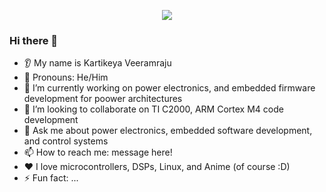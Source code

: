 <p align="center">
  <img src="https://capsule-render.vercel.app/api?text=Hey Everyone!🕹️&animation=fadeIn&type=waving&color=gradient&height=100"/>
</p>

### Hi there 👋
* 👂 My name is Kartikeya Veeramraju
* 👩 Pronouns: He/Him
* 🔭 I’m currently working on power electronics, and embedded firmware development for poower architectures
* 🤝 I’m looking to collaborate on TI C2000, ARM Cortex M4 code development
* 💬 Ask me about power electronics, embedded software development, and control systems
* 📫 How to reach me: message here!
* ❤️ I love microcontrollers, DSPs, Linux, and Anime (of course :D)
* ⚡ Fun fact: ...
